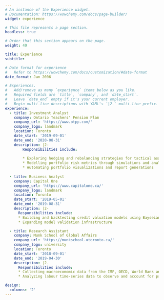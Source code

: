 ```yaml
---
# An instance of the Experience widget.
# Documentation: https://wowchemy.com/docs/page-builder/
widget: experience

# This file represents a page section.
headless: true

# Order that this section appears on the page.
weight: 40

title: Experience
subtitle:

# Date format for experience
#   Refer to https://wowchemy.com/docs/customization/#date-format
date_format: Jan 2006

# Experiences.
#   Add/remove as many `experience` items below as you like.
#   Required fields are `title`, `company`, and `date_start`.
#   Leave `date_end` empty if it's your current employer.
#   Begin multi-line descriptions with YAML's `|2-` multi-line prefix.
experience:
  - title: Investment Analyst
    company: Ontario Teachers' Pension Plan
    company_url: 'https://www.otpp.com/'
    company_logo: landmark
    location: Toronto
    date_start: '2019-09-01'
    date_end: '2020-08-31'
    description: |2-
        Responsibilities include:
        
        * Exploring hedging and rebalancing strategies for tactical asset allocations
        * Modelling portfolio risk metrics through simulations and analysis
        * Automating portfolio visualizations and report generations
        
  - title: Business Analyst
    company: Capital One
    company_url: 'https://www.capitalone.ca/'
    company_logo: landmark
    location: Toronto
    date_start: '2019-05-01'
    date_end: '2019-08-31'
    description: |2-
      Responsibilities include:
      * Building and backtesting credit valuation models using Bayseian inferences and regression techniques
      * Expanding model validation infrastructure

  - title: Research Assistant
    company: Munk School of Global Affairs
    company_url: 'https://munkschool.utoronto.ca/'
    company_logo: university
    location: Toronto
    date_start: '2018-09-01'
    date_end: '2019-04-30'
    description: |2-
      Responsibilities include:
      * Collecting macroeconomic data from the IMF, OECD, World Bank and national Central Banks
      * Analyzing labour time-series data to observe and account for productivity and wage discrepancies across nations using R

design:
  columns: '2'
---
```

